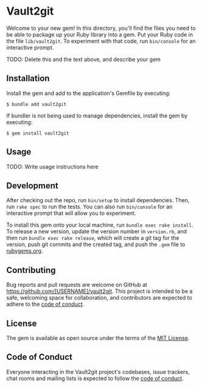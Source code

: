 # Vault2git

Welcome to your new gem! In this directory, you'll find the files you need to be able to package up your Ruby library into a gem. Put your Ruby code in the file `lib/vault2git`. To experiment with that code, run `bin/console` for an interactive prompt.

TODO: Delete this and the text above, and describe your gem

## Installation

Install the gem and add to the application's Gemfile by executing:

    $ bundle add vault2git

If bundler is not being used to manage dependencies, install the gem by executing:

    $ gem install vault2git

## Usage

TODO: Write usage instructions here

## Development

After checking out the repo, run `bin/setup` to install dependencies. Then, run `rake spec` to run the tests. You can also run `bin/console` for an interactive prompt that will allow you to experiment.

To install this gem onto your local machine, run `bundle exec rake install`. To release a new version, update the version number in `version.rb`, and then run `bundle exec rake release`, which will create a git tag for the version, push git commits and the created tag, and push the `.gem` file to [rubygems.org](https://rubygems.org).

## Contributing

Bug reports and pull requests are welcome on GitHub at https://github.com/[USERNAME]/vault2git. This project is intended to be a safe, welcoming space for collaboration, and contributors are expected to adhere to the [code of conduct](https://github.com/[USERNAME]/vault2git/blob/master/CODE_OF_CONDUCT.md).

## License

The gem is available as open source under the terms of the [MIT License](https://opensource.org/licenses/MIT).

## Code of Conduct

Everyone interacting in the Vault2git project's codebases, issue trackers, chat rooms and mailing lists is expected to follow the [code of conduct](https://github.com/[USERNAME]/vault2git/blob/master/CODE_OF_CONDUCT.md).
